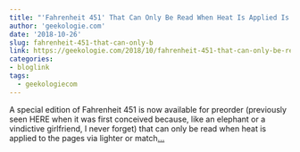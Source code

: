 ```yaml
---
title: "'Fahrenheit 451' That Can Only Be Read When Heat Is Applied Is Now Available For Preorder"
author: 'geekologie.com'
date: '2018-10-26'
slug: fahrenheit-451-that-can-only-b
link: https://geekologie.com/2018/10/fahrenheit-451-that-can-only-be-read-whe.php
categories:
- bloglink
tags:
  - geekologiecom
---
```


A special edition of Fahrenheit 451 is now available for preorder (previously seen HERE when it was first conceived because, like an elephant or a vindictive girlfriend, I never forget) that can only be read when heat is applied to the pages via lighter or match[... <i class="fas fa-external-link-alt"></i>](https://geekologie.com/2018/10/fahrenheit-451-that-can-only-be-read-whe.php)

